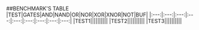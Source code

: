##BENCHMARK'S TABLE
|TEST|GATES|AND|NAND|OR|NOR|XOR|XNOR|NOT|BUF|
|:---:|:---:|:---:|:---:|:---:|:---:|:---:|:---:|:---:|
|TEST1||||||||||
|TEST2||||||||||
|TEST3||||||||||


